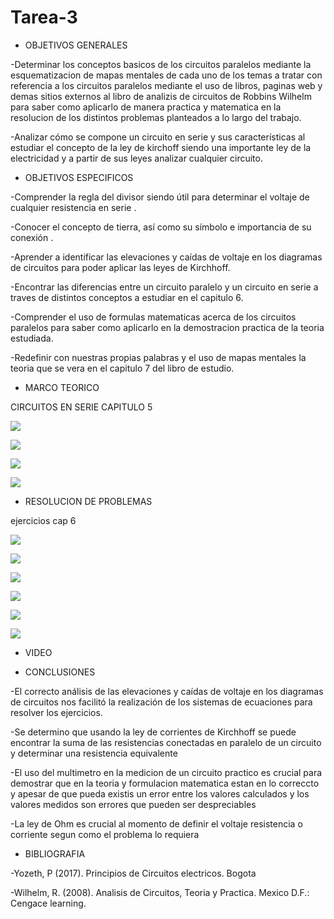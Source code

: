 # Tarea-3

- OBJETIVOS GENERALES

-Determinar los conceptos basicos de los circuitos paralelos mediante la esquematizacion de mapas mentales de cada uno de los temas a tratar con referencia a los circuitos paralelos mediante el uso de libros, paginas web y demas sitios externos al libro  de analizis de circuitos de Robbins Wilhelm para saber como aplicarlo de manera practica y matematica en la resolucion de los distintos problemas planteados a lo largo del trabajo.

-Analizar cómo se compone un circuito en serie y sus características al estudiar el concepto de la ley de kirchoff siendo una importante ley de la electricidad y a partir de sus leyes analizar cualquier circuito.


- OBJETIVOS ESPECIFICOS



-Comprender la regla del divisor siendo útil para determinar el voltaje de cualquier resistencia en serie .

-Conocer el concepto de tierra, así como su símbolo e importancia de su conexión .

-Aprender a identificar las elevaciones y caídas de voltaje en los diagramas de circuitos para poder aplicar las leyes de Kirchhoff.

-Encontrar las diferencias entre un circuito paralelo y un circuito en serie a traves de distintos conceptos a estudiar en el capitulo 6.

-Comprender el uso de formulas matematicas acerca de los circuitos paralelos para saber como aplicarlo en la demostracion practica de la teoria estudiada.

-Redefinir con nuestras propias palabras y el uso de mapas mentales la teoria que se vera en el capitulo 7 del libro de estudio.

- MARCO TEORICO

CIRCUITOS EN SERIE CAPITULO 5 

![](https://user-images.githubusercontent.com/84998005/121975459-45a8e200-cd47-11eb-8459-b0578504206f.png)


![](https://user-images.githubusercontent.com/84998013/121971337-222d6980-cd3e-11eb-913d-ca13ba86cb19.png)

![](https://user-images.githubusercontent.com/84998013/121971433-54d76200-cd3e-11eb-9cbf-0a8d3a87f6d1.png)






![](https://user-images.githubusercontent.com/84397282/121798033-8854a800-cbe9-11eb-90bf-16d2089883d5.jpg)

- RESOLUCION DE PROBLEMAS




ejercicios cap 6

![](https://user-images.githubusercontent.com/84998013/121970682-ae3e9180-cd3c-11eb-896e-e45293e15c72.png)

![](https://user-images.githubusercontent.com/84998013/121970815-02497600-cd3d-11eb-8439-68eed71b94b6.png)

![](https://user-images.githubusercontent.com/84998013/121970897-25742580-cd3d-11eb-89e3-06223e39b584.png)

![](https://user-images.githubusercontent.com/84998013/121970937-40469a00-cd3d-11eb-9e63-89b1f07ac77f.png)

![](https://user-images.githubusercontent.com/84998013/121970965-548a9700-cd3d-11eb-8fa6-8ec907437034.png)

![](https://user-images.githubusercontent.com/84998013/121971011-69ffc100-cd3d-11eb-9418-f7ead198dbc9.png)







- VIDEO



- CONCLUSIONES

-El correcto análisis de las elevaciones y caídas de voltaje en los diagramas de circuitos nos facilitó la realización de los sistemas de ecuaciones para resolver los ejercicios. 

-Se determino que usando la ley de  corrientes de Kirchhoff se puede encontrar la suma de las resistencias conectadas en paralelo de un circuito  y determinar una resistencia equivalente

-El uso del multimetro en la medicion de un circuito practico es crucial para demostrar que en la teoria y formulacion matematica estan en lo correccto y apesar de que pueda existis un error entre los valores calculados y los valores medidos son errores que pueden ser despreciables

-La ley de Ohm es crucial al momento de definir el voltaje resistencia o corriente segun como el problema lo requiera 


- BIBLIOGRAFIA

-Yozeth, P (2017). Principios de Circuitos electricos. Bogota

-Wilhelm, R. (2008). Analisis de Circuitos, Teoria y Practica. Mexico D.F.: Cengace learning.



